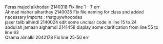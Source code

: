 Feras majed alkhodari 2140318 Fix line 1 - 7 err<br>
Ahmad maher alharthey 2140035 Fix file naming for class and added necessary imports : thatguywhocodes<br>
jaser talib alhindi 2140024 edit some unclear code in line 15 to 24<br>
abdullah jamaan alghamdi 2141458 display some clarification from line 55 to line 63<br>
Osama almalki 2042178 Fix line 25-50 err
